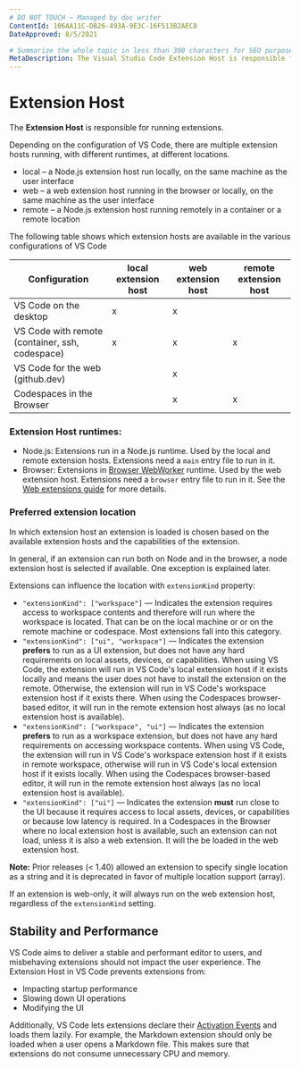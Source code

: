 ```yaml
---
# DO NOT TOUCH — Managed by doc writer
ContentId: 106AA11C-DB26-493A-9E3C-16F513B2AEC8
DateApproved: 8/5/2021

# Summarize the whole topic in less than 300 characters for SEO purpose
MetaDescription: The Visual Studio Code Extension Host is responsible for managing extensions and ensuring the stability and performance of Visual Studio Code.
---
```


# Extension Host

The **Extension Host** is responsible for running extensions.

Depending on the configuration of VS Code, there are multiple extension hosts running, with different runtimes, at different locations.

 * local – a Node.js extension host run locally, on the same machine as the user interface
 * web – a web extension host running in the browser or locally, on the same machine as the user interface
 * remote – a Node.js extension host running remotely in a container or a remote location


The following table shows which extension hosts are available in the various configurations of VS Code

| Configuration | local extension host  | web extension host | remote extension host |
--- | --- | --- | ---
| VS Code on the desktop | x | x |  |
| VS Code with remote (container, ssh, codespace) | x | x | x |
| VS Code for the web (github.dev) |  | x |   |
| Codespaces in the Browser  |  | x | x |


### Extension Host runtimes:

 * Node.js: Extensions run in a Node.js runtime. Used by the local and remote extension hosts. Extensions need a `main` entry file to run in it.
 * Browser: Extensions in [Browser WebWorker](https://developer.mozilla.org/docs/Web/API/Web_Workers_API) runtime. Used by the web extension host. Extensions need a `browser` entry file to run in it.  See the [Web extensions guide](/api/extension-guides/web-extensions.md) for more details.


### Preferred extension location

In which extension host an extension is loaded is chosen based on the available extension hosts and the capabilities of the extension. 

In general, if an extension can run both on Node and in the browser, a node extension host is selected if available. One exception is explained later.

Extensions can influence the location with `extensionKind` property:

- `"extensionKind": ["workspace"]` — Indicates the extension requires access to workspace contents and therefore will run where the workspace is located. That can be on the local machine or or on the remote machine or codespace. Most extensions fall into this category.
- `"extensionKind": ["ui", "workspace"]` — Indicates the extension **prefers** to run as a UI extension, but does not have any hard requirements on local assets, devices, or capabilities. When using VS Code, the extension will run in VS Code's local extension host if it exists locally and means the user does not have to install the extension on the remote. Otherwise, the extension will run in VS Code's workspace extension host if it exists there. When using the Codespaces browser-based editor, it will run in the remote extension host always (as no local extension host is available).
- `"extensionKind": ["workspace", "ui"]` — Indicates the extension **prefers** to run as a workspace extension, but does not have any hard requirements on accessing workspace contents. When using VS Code, the extension will run in VS Code's workspace extension host if it exists in remote workspace, otherwise will run in VS Code's local extension host if it exists locally. When using the Codespaces browser-based editor, it will run in the remote extension host always (as no local extension host is available).
- `"extensionKind": ["ui"]` — Indicates the extension **must** run close to the UI because it requires access to local assets, devices, or capabilities or because low latency is required. In a Codespaces in the Browser where no local extension host is available, such an extension can not load, unless it is also a web extension. It will the be loaded in the web extension host.

**Note:** Prior releases (<  1.40) allowed an extension to specify single location as a string and it is deprecated in favor of multiple location support (array).

If an extension is web-only, it will always run on the web extension host, regardless of the `extensionKind` setting.

## Stability and Performance

VS Code aims to deliver a stable and performant editor to users, and misbehaving extensions should not impact the user experience. The Extension Host in VS Code prevents extensions from:

- Impacting startup performance
- Slowing down UI operations
- Modifying the UI

Additionally, VS Code lets extensions declare their [Activation Events](/api/references/activation-events) and loads them lazily. For example, the Markdown extension should only be loaded when a user opens a Markdown file. This makes sure that extensions do not consume unnecessary CPU and memory.
